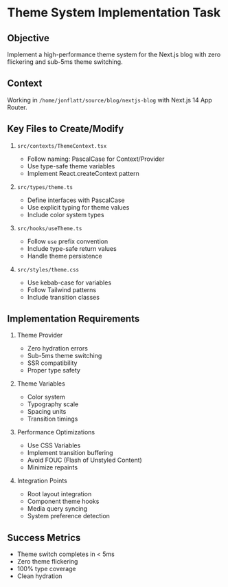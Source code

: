 # Theme System Implementation Task

## Objective
Implement a high-performance theme system for the Next.js blog with zero flickering and sub-5ms theme switching.

## Context
Working in `/home/jonflatt/source/blog/nextjs-blog` with Next.js 14 App Router.

## Key Files to Create/Modify
1. `src/contexts/ThemeContext.tsx`
   - Follow naming: PascalCase for Context/Provider
   - Use type-safe theme variables
   - Implement React.createContext pattern

2. `src/types/theme.ts`
   - Define interfaces with PascalCase
   - Use explicit typing for theme values
   - Include color system types

3. `src/hooks/useTheme.ts`
   - Follow `use` prefix convention
   - Include type-safe return values
   - Handle theme persistence

4. `src/styles/theme.css`
   - Use kebab-case for variables
   - Follow Tailwind patterns
   - Include transition classes

## Implementation Requirements
1. Theme Provider
   - Zero hydration errors
   - Sub-5ms theme switching
   - SSR compatibility
   - Proper type safety

2. Theme Variables
   - Color system
   - Typography scale
   - Spacing units
   - Transition timings

3. Performance Optimizations
   - Use CSS Variables
   - Implement transition buffering
   - Avoid FOUC (Flash of Unstyled Content)
   - Minimize repaints

4. Integration Points
   - Root layout integration
   - Component theme hooks
   - Media query syncing
   - System preference detection

## Success Metrics
- Theme switch completes in < 5ms
- Zero theme flickering
- 100% type coverage
- Clean hydration
